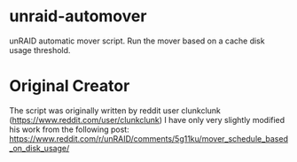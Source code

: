 # unraid-automover
unRAID automatic mover script. Run the mover based on a cache disk usage threshold.

# Original Creator
The script was originally written by reddit user clunkclunk (https://www.reddit.com/user/clunkclunk)
I have only very slightly modified his work from the following post:
https://www.reddit.com/r/unRAID/comments/5g11ku/mover_schedule_based_on_disk_usage/
